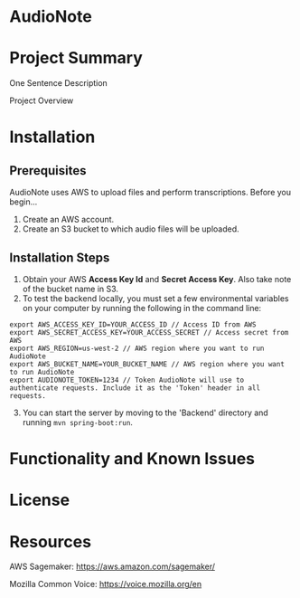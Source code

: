 # AudioNote


# Project Summary

  One Sentence Description

  Project Overview

# Installation

  ## Prerequisites
  
  AudioNote uses AWS to upload files and perform transcriptions. Before you begin...
  
  1. Create an AWS account.
  2. Create an S3 bucket to which audio files will be uploaded.

  ## Installation Steps
  
  1. Obtain your AWS **Access Key Id** and **Secret Access Key**. Also take note of the bucket name in S3.
  2. To test the backend locally, you must set a few environmental variables on your computer by running the following in the command line:
  
  ```
  export AWS_ACCESS_KEY_ID=YOUR_ACCESS_ID // Access ID from AWS
  export AWS_SECRET_ACCESS_KEY=YOUR_ACCESS_SECRET // Access secret from AWS
  export AWS_REGION=us-west-2 // AWS region where you want to run AudioNote
  export AWS_BUCKET_NAME=YOUR_BUCKET_NAME // AWS region where you want to run AudioNote
  export AUDIONOTE_TOKEN=1234 // Token AudioNote will use to authenticate requests. Include it as the 'Token' header in all requests. 
  ```
  3. You can start the server by moving to the 'Backend' directory and running `mvn spring-boot:run`.

# Functionality and Known Issues

# License

# Resources

AWS Sagemaker: https://aws.amazon.com/sagemaker/

Mozilla Common Voice: https://voice.mozilla.org/en
